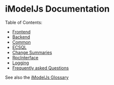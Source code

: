 # iModelJs Documentation

Table of Contents:

* [Frontend](./frontend/index)
* [Backend](./backend/index)
* [Common](./common/index)
* [ECSQL](./ECSQL)
* [Change Summaries](./ChangeSummaries)
* [RpcInterface](./RpcInterface)
* [Logging](./Logging)
* [Frequently asked Questions](./faq)

See also the [iModelJs Glossary](./Glossary)
